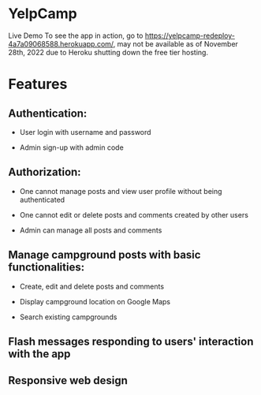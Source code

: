 # YelpCamp
Live Demo
To see the app in action, go to https://yelpcamp-redeploy-4a7a09068588.herokuapp.com/, may not be available as of November 28th, 2022 due to Heroku shutting down the free tier hosting.
# Features

## Authentication:

- User login with username and password

- Admin sign-up with admin code

## Authorization:

- One cannot manage posts and view user profile without being authenticated

- One cannot edit or delete posts and comments created by other users

- Admin can manage all posts and comments

## Manage campground posts with basic functionalities:

- Create, edit and delete posts and comments

- Display campground location on Google Maps

- Search existing campgrounds

## Flash messages responding to users' interaction with the app

## Responsive web design
